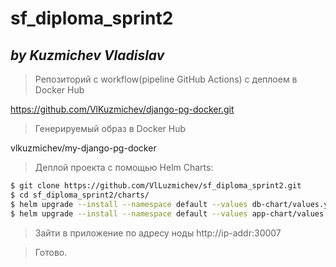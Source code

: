 ﻿# sf_diploma_sprint2
## _by Kuzmichev Vladislav_

> Репозиторий с workflow(pipeline GitHub Actions) с деплоем в Docker Hub

https://github.com/VlKuzmichev/django-pg-docker.git

> Генерируемый образ в Docker Hub

vlkuzmichev/my-django-pg-docker

> Деплой проекта с помощью Helm Charts:

```sh
$ git clone https://github.com/VlLuzmichev/sf_diploma_sprint2.git
$ cd sf_diploma_sprint2/charts/
$ helm upgrade --install --namespace default --values db-chart/values.yaml mydb db-chart
$ helm upgrade --install --namespace default --values app-chart/values.yaml myapp app-chart.
```

> Зайти в приложение по адресу ноды
http://ip-addr:30007

> Готово.